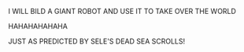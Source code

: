 I WILL BILD A GIANT ROBOT AND USE IT TO TAKE OVER THE WORLD

HAHAHAHAHAHA

JUST AS PREDICTED BY SELE'S DEAD SEA SCROLLS!


